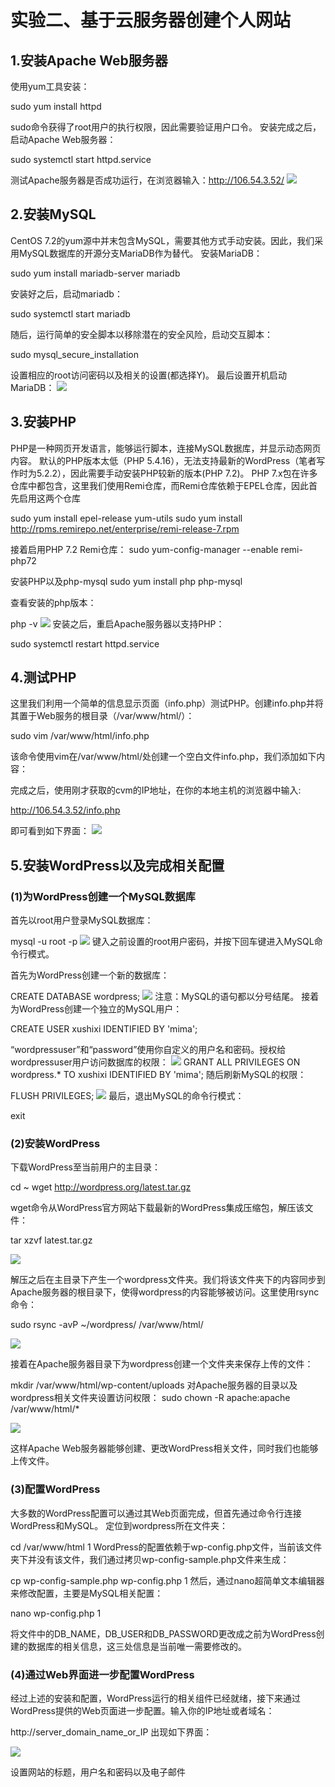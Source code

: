 实验二、基于云服务器创建个人网站
============================

1.安装Apache Web服务器
---------------------
使用yum工具安装：

sudo yum install httpd

sudo命令获得了root用户的执行权限，因此需要验证用户口令。
安装完成之后，启动Apache Web服务器：

sudo systemctl start httpd.service

测试Apache服务器是否成功运行，在浏览器输入：http://106.54.3.52/
![](/docs/img/图片1.jpg)


2.安装MySQL
---
CentOS 7.2的yum源中并末包含MySQL，需要其他方式手动安装。因此，我们采用MySQL数据库的开源分支MariaDB作为替代。
安装MariaDB：

sudo yum install mariadb-server mariadb

安装好之后，启动mariadb：

sudo systemctl start mariadb

随后，运行简单的安全脚本以移除潜在的安全风险，启动交互脚本：

sudo mysql_secure_installation

设置相应的root访问密码以及相关的设置(都选择Y)。
最后设置开机启动MariaDB：
![](/docs/img/图片2.jpg)

3.安装PHP
---
PHP是一种网页开发语言，能够运行脚本，连接MySQL数据库，并显示动态网页内容。
默认的PHP版本太低（PHP 5.4.16），无法支持最新的WordPress（笔者写作时为5.2.2），因此需要手动安装PHP较新的版本(PHP 7.2)。
PHP 7.x包在许多仓库中都包含，这里我们使用Remi仓库，而Remi仓库依赖于EPEL仓库，因此首先启用这两个仓库

sudo yum install epel-release yum-utils
sudo yum install http://rpms.remirepo.net/enterprise/remi-release-7.rpm

接着启用PHP 7.2 Remi仓库：
sudo yum-config-manager --enable remi-php72


安装PHP以及php-mysql
sudo yum install php php-mysql

查看安装的php版本：

php -v
![](/docs/img/图片3.jpg)
安装之后，重启Apache服务器以支持PHP：

sudo systemctl restart httpd.service

4.测试PHP
---
这里我们利用一个简单的信息显示页面（info.php）测试PHP。创建info.php并将其置于Web服务的根目录（/var/www/html/）：

sudo vim /var/www/html/info.php

该命令使用vim在/var/www/html/处创建一个空白文件info.php，我们添加如下内容：

<?php phpinfo(); ?>

完成之后，使用刚才获取的cvm的IP地址，在你的本地主机的浏览器中输入:

http://106.54.3.52/info.php

即可看到如下界面：
![](/docs/img/图片4.jpg)

5.安装WordPress以及完成相关配置
---

### (1)为WordPress创建一个MySQL数据库

首先以root用户登录MySQL数据库：

mysql -u root -p
![](/docs/img/图片6.jpg)
键入之前设置的root用户密码，并按下回车键进入MySQL命令行模式。

首先为WordPress创建一个新的数据库：

CREATE DATABASE wordpress;
![](/docs/img/图片7.jpg)
注意：MySQL的语句都以分号结尾。
接着为WordPress创建一个独立的MySQL用户：

CREATE USER xushixi IDENTIFIED BY 'mima';

“wordpressuser”和“password”使用你自定义的用户名和密码。授权给wordpressuser用户访问数据库的权限：
![](/docs/img/图片8.jpg)
GRANT ALL PRIVILEGES ON wordpress.* TO xushixi IDENTIFIED BY 'mima';
随后刷新MySQL的权限：

FLUSH PRIVILEGES;
![](/docs/img/图片9.jpg)
最后，退出MySQL的命令行模式：

exit

### (2)安装WordPress

下载WordPress至当前用户的主目录：

cd ~
wget http://wordpress.org/latest.tar.gz

wget命令从WordPress官方网站下载最新的WordPress集成压缩包，解压该文件：

tar xzvf latest.tar.gz

![](/docs/img/图片10.jpg)

解压之后在主目录下产生一个wordpress文件夹。我们将该文件夹下的内容同步到Apache服务器的根目录下，使得wordpress的内容能够被访问。这里使用rsync命令：

sudo rsync -avP ~/wordpress/ /var/www/html/

![](/docs/img/图片11.jpg)

接着在Apache服务器目录下为wordpress创建一个文件夹来保存上传的文件：

mkdir /var/www/html/wp-content/uploads
对Apache服务器的目录以及wordpress相关文件夹设置访问权限：
sudo chown -R apache:apache /var/www/html/*

![](/docs/img/图片12.jpg)

这样Apache Web服务器能够创建、更改WordPress相关文件，同时我们也能够上传文件。

### (3)配置WordPress

大多数的WordPress配置可以通过其Web页面完成，但首先通过命令行连接WordPress和MySQL。
定位到wordpress所在文件夹：

cd /var/www/html
1
WordPress的配置依赖于wp-config.php文件，当前该文件夹下并没有该文件，我们通过拷贝wp-config-sample.php文件来生成：

cp wp-config-sample.php wp-config.php
1
然后，通过nano超简单文本编辑器来修改配置，主要是MySQL相关配置：

nano wp-config.php
1

将文件中的DB_NAME，DB_USER和DB_PASSWORD更改成之前为WordPress创建的数据库的相关信息，这三处信息是当前唯一需要修改的。

### (4)通过Web界面进一步配置WordPress

经过上述的安装和配置，WordPress运行的相关组件已经就绪，接下来通过WordPress提供的Web页面进一步配置。输入你的IP地址或者域名：

http://server_domain_name_or_IP
出现如下界面：

![](/docs/img/图片13.jpg)

设置网站的标题，用户名和密码以及电子邮件
